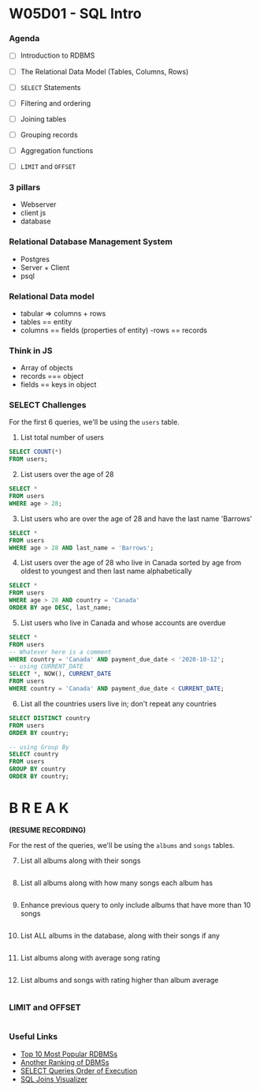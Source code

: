 # W05D01 - SQL Intro

### Agenda
- [ ] Introduction to RDBMS
- [ ] The Relational Data Model (Tables, Columns, Rows)
- [ ] `SELECT` Statements
- [ ] Filtering and ordering
- [ ] Joining tables
- [ ] Grouping records
- [ ] Aggregation functions
- [ ] `LIMIT` and `OFFSET`


### 3 pillars
- Webserver
- client js
- database


### Relational Database Management System

- Postgres
- Server + Client
- psql

### Relational Data model

- tabular => columns + rows
- tables == entity
- columns == fields (properties of entity)
-rows == records

### Think in JS
- Array of objects
- records === object
- fields == keys in object






### SELECT Challenges

For the first 6 queries, we'll be using the `users` table.

1. List total number of users

```sql
SELECT COUNT(*)
FROM users;
```

2. List users over the age of 28

```sql
SELECT *
FROM users
WHERE age > 28;
```

3. List users who are over the age of 28 and have the last name 'Barrows'

```sql
SELECT *
FROM users
WHERE age > 28 AND last_name = 'Barrows';
```

4. List users over the age of 28 who live in Canada sorted by age from oldest to youngest and then last name alphabetically

```sql
SELECT *
FROM users
WHERE age > 28 AND country = 'Canada'
ORDER BY age DESC, last_name;
```

5. List users who live in Canada and whose accounts are overdue

```sql
SELECT *
FROM users
-- Whatever here is a comment
WHERE country = 'Canada' AND payment_due_date < '2020-10-12';
-- using CURRENT_DATE
SELECT *, NOW(), CURRENT_DATE
FROM users
WHERE country = 'Canada' AND payment_due_date < CURRENT_DATE;
```

6. List all the countries users live in; don't repeat any countries

```sql
SELECT DISTINCT country
FROM users
ORDER BY country;

-- using Group By
SELECT country
FROM users
GROUP BY country
ORDER BY country;
```

# B R E A K

**(RESUME RECORDING)**

For the rest of the queries, we'll be using the `albums` and `songs` tables.

7. List all albums along with their songs

```sql

```

8. List all albums along with how many songs each album has

```sql

```

9. Enhance previous query to only include albums that have more than 10 songs

```sql

```

10. List ALL albums in the database, along with their songs if any

```sql

```

11. List albums along with average song rating

```sql

```

12. List albums and songs with rating higher than album average

```sql

```

### LIMIT and OFFSET

```sql

```

### Useful Links
- [Top 10 Most Popular RDBMSs](https://www.c-sharpcorner.com/article/what-are-the-most-popular-relational-databases/)
- [Another Ranking of DBMSs](https://db-engines.com/en/ranking)
- [SELECT Queries Order of Execution](https://sqlbolt.com/lesson/select_queries_order_of_execution)
- [SQL Joins Visualizer](https://sql-joins.leopard.in.ua/)